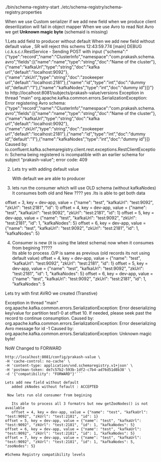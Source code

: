 ./bin/schema-registry-start ./etc/schema-registry/schema-registry.properties


When we use Custom serializer if we add new field when we produce client deserilization will fail in object mapper
When we use Avro to read Not Avro we get **Unknown magic byte** (schemaid is missing)

1.Lets add field to producer without default
    When we add new field without default value , SR will reject this schems
12:43:59.774 [main] DEBUG i.c.k.s.c.r.RestService - Sending POST with input {"schema":"{\"type\":\"record\",\"name\":\"ClusterInfo\",\"namespace\":\"com.prakash.schema.avro\",\"fields\":[{\"name\":\"name\",\"type\":\"string\",\"doc\":\"Name of the cluster\"},{\"name\":\"kafkaUrl\",\"type\":\"string\",\"doc\":\"kafka url\",\"default\":\"localhost:9092\"},{\"name\":\"zkUrl\",\"type\":\"string\",\"doc\":\"zookeeper url\",\"default\":\"localhost:2181\"},{\"name\":\"id\",\"type\":\"int\",\"doc\":\"dummy id\",\"default\":\"1\"},{\"name\":\"kafkaNodes\",\"type\":\"int\",\"doc\":\"dummy id\"}]}"} to http://localhost:8081/subjects/prakash-value/versions
Exception in thread "main" org.apache.kafka.common.errors.SerializationException: Error registering Avro schema: {"type":"record","name":"ClusterInfo","namespace":"com.prakash.schema.avro","fields":[{"name":"name","type":"string","doc":"Name of the cluster"},{"name":"kafkaUrl","type":"string","doc":"kafka url","default":"localhost:9092"},{"name":"zkUrl","type":"string","doc":"zookeeper url","default":"localhost:2181"},{"name":"id","type":"int","doc":"dummy id","default":"1"},{"name":"kafkaNodes","type":"int","doc":"dummy id"}]}
Caused by: io.confluent.kafka.schemaregistry.client.rest.exceptions.RestClientException: Schema being registered is incompatible with an earlier schema for subject "prakash-value"; error code: 409

2. Lets try with adding default value
   
    With default we are able to producer 

3. lets run the consumer which will use OLD schema (without kafkaNodes)
   It consumes both old and New ???? 
       yes .Its is able to get both data 

offset = 3, key = dev-app, value = {"name": "test", "kafkaUrl": "test:9092", "zkUrl": "test:2181", "id": 1}
offset = 4, key = dev-app, value = {"name": "test", "kafkaUrl": "test:9092", "zkUrl": "test:2181", "id": 1}
offset = 5, key = dev-app, value = {"name": "test", "kafkaUrl": "test:9092", "zkUrl": "test:2181", "id": 1, "kafkaNodes": 5}
offset = 6, key = dev-app, value = {"name": "test", "kafkaUrl": "test:9092", "zkUrl": "test:2181", "id": 1, "kafkaNodes": 5}


4. Consumer is new (it is using the latest schema) now when it consumes from begining
     ?????\
    Its able to process .O/P is same as previous (old records its not using default value)
   offset = 4, key = dev-app, value = {"name": "test", "kafkaUrl": "test:9092", "zkUrl": "test:2181", "id": 1}
   offset = 5, key = dev-app, value = {"name": "test", "kafkaUrl": "test:9092", "zkUrl": "test:2181", "id": 1, "kafkaNodes": 5}
   offset = 6, key = dev-app, value = {"name": "test", "kafkaUrl": "test:9092", "zkUrl": "test:2181", "id": 1, "kafkaNodes": 5
   
Lets try with first AVRO we created (Transtive)





Exception in thread "main" org.apache.kafka.common.errors.SerializationException: Error deserializing key/value for partition test1-0 at offset 10. If needed, please seek past the record to continue consumption.
Caused by: org.apache.kafka.common.errors.SerializationException: Error deserializing Avro message for id -1
Caused by: org.apache.kafka.common.errors.SerializationException: Unknown magic byte!

NoW Changed to FORWARD
```curl -X PUT \
http://localhost:8081/config/prakash-value \
-H 'cache-control: no-cache' \
-H 'content-type: application/vnd.schemaregistry.v1+json' \
-H 'postman-token: de7c57b2-593b-1df2-c7b4-ad76d51d8b38' \
-d '{"compatibility": "FORWARD"}'```

Lets add new field without default
   added zkNodes without fefault : ACCEPTED 
   
 Now lets run old consumer from begining 
 
   Its able to process all 3 formatrs but new getZooNodes() is not available 
   offset = 4, key = dev-app, value = {"name": "test", "kafkaUrl": "test:9092", "zkUrl": "test:2181", "id": 1}
offset = 5, key = dev-app, value = {"name": "test", "kafkaUrl": "test:9092", "zkUrl": "test:2181", "id": 1, "kafkaNodes": 5}
offset = 6, key = dev-app, value = {"name": "test", "kafkaUrl": "test:9092", "zkUrl": "test:2181", "id": 1, "kafkaNodes": 5}
offset = 7, key = dev-app, value = {"name": "test", "kafkaUrl": "test:9092", "zkUrl": "test:2181", "id": 1, "kafkaNodes": 5, "zooNodes": 5}

#Schema Registry compatibility levels
